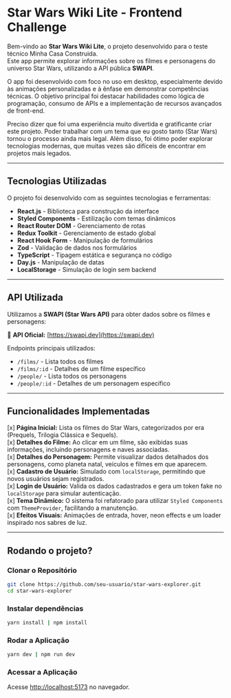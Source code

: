 # Star Wars Wiki Lite - Frontend Challenge

Bem-vindo ao **Star Wars Wiki Lite**, o projeto desenvolvido para o teste técnico Minha Casa Construida.  
Este app permite explorar informações sobre os filmes e personagens do universo Star Wars, utilizando a API pública **SWAPI**.

O app foi desenvolvido com foco no uso em desktop, especialmente devido às animações personalizadas e à ênfase em demonstrar competências técnicas. O objetivo principal foi destacar habilidades como lógica de programação, consumo de APIs e a implementação de recursos avançados de front-end.

Preciso dizer que foi uma experiência muito divertida e gratificante criar este projeto. Poder trabalhar com um tema que eu gosto tanto (Star Wars) tornou o processo ainda mais legal. Além disso, foi ótimo poder explorar tecnologias modernas, que muitas vezes são difíceis de encontrar em projetos mais legados.

---

## Tecnologias Utilizadas

O projeto foi desenvolvido com as seguintes tecnologias e ferramentas:

- **React.js** - Biblioteca para construção da interface
- **Styled Components** - Estilização com temas dinâmicos
- **React Router DOM** - Gerenciamento de rotas
- **Redux Toolkit** - Gerenciamento de estado global
- **React Hook Form** - Manipulação de formulários
- **Zod** - Validação de dados nos formulários
- **TypeScript** - Tipagem estática e segurança no código
- **Day.js** - Manipulação de datas
- **LocalStorage** - Simulação de login sem backend

---

## API Utilizada

Utilizamos a **SWAPI (Star Wars API)** para obter dados sobre os filmes e personagens:

🔗 **API Oficial:** [https://swapi.dev](https://swapi.dev)  

Endpoints principais utilizados:

- `/films/` - Lista todos os filmes
- `/films/:id` - Detalhes de um filme específico
- `/people/` - Lista todos os personagens
- `/people/:id` - Detalhes de um personagem específico

---

## Funcionalidades Implementadas

[x] **Página Inicial:** Lista os filmes do Star Wars, categorizados por era (Prequels, Trilogia Clássica e Sequels).  
[x] **Detalhes do Filme:** Ao clicar em um filme, são exibidas suas informações, incluindo personagens e naves associadas.  
[x] **Detalhes do Personagem:** Permite visualizar dados detalhados dos personagens, como planeta natal, veículos e filmes em que aparecem.  
[x] **Cadastro de Usuário:** Simulado com `localStorage`, permitindo que novos usuários sejam registrados.  
[x] **Login de Usuário:** Valida os dados cadastrados e gera um token fake no `localStorage` para simular autenticação.  
[x] **Tema Dinâmico:** O sistema foi refatorado para utilizar `Styled Components` com `ThemeProvider`, facilitando a manutenção.  
[x] **Efeitos Visuais:** Animações de entrada, hover, neon effects e um loader inspirado nos sabres de luz.  

---

## Rodando o projeto?

### Clonar o Repositório

```sh
git clone https://github.com/seu-usuario/star-wars-explorer.git
cd star-wars-explorer
```

### Instalar dependências

```sh
yarn install | npm install
```

### Rodar a Aplicação

```sh
yarn dev | npm run dev
```

### Acessar a Aplicação

Acesse <http://localhost:5173> no navegador.
